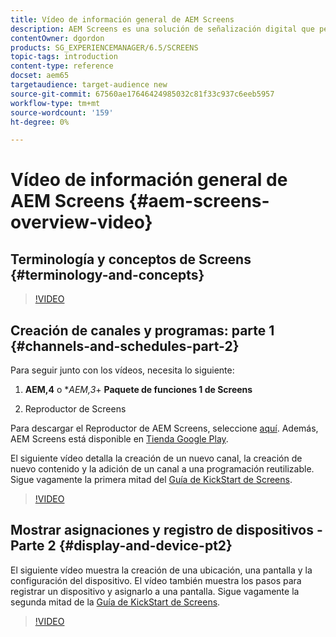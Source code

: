 ```yaml
---
title: Vídeo de información general de AEM Screens
description: AEM Screens es una solución de señalización digital que permite a los especialistas en marketing publicar experiencias digitales dinámicas e interactivas en diferentes tipos de pantallas.
contentOwner: dgordon
products: SG_EXPERIENCEMANAGER/6.5/SCREENS
topic-tags: introduction
content-type: reference
docset: aem65
targetaudience: target-audience new
source-git-commit: 67560ae17646424985032c81f33c937c6eeb5957
workflow-type: tm+mt
source-wordcount: '159'
ht-degree: 0%

---
```



# Vídeo de información general de AEM Screens {#aem-screens-overview-video}

## Terminología y conceptos de Screens {#terminology-and-concepts}

>[!VIDEO](https://video.tv.adobe.com/v/21353?quality=9)


## Creación de canales y programas: parte 1 {#channels-and-schedules-part-2}

Para seguir junto con los vídeos, necesita lo siguiente:

1. **AEM,4** o **AEM,3*+ **Paquete de funciones 1 de Screens**

1. Reproductor de Screens

Para descargar el Reproductor de AEM Screens, seleccione [aquí](https://download.macromedia.com/screens/). Además, AEM Screens está disponible en [Tienda Google Play](https://play.google.com/store/apps/details?id=com.adobe.aem.screens.player&amp;hl=en). <!-- LINK IS 404 WITH NO SUITABLE REPLACEMENT See [Installing and Configuring Screens](https://helpx.adobe.com/experience-manager/6-4/help/sites-deploying/configuring-screens-introduction.html) for more details. -->

El siguiente vídeo detalla la creación de un nuevo canal, la creación de nuevo contenido y la adición de un canal a una programación reutilizable. Sigue vagamente la primera mitad del [Guía de KickStart de Screens](kickstart-for-aem-screens.md).

>[!VIDEO](https://video.tv.adobe.com/v/21387?quality=9)

## Mostrar asignaciones y registro de dispositivos - Parte 2 {#display-and-device-pt2}

El siguiente vídeo muestra la creación de una ubicación, una pantalla y la configuración del dispositivo. El vídeo también muestra los pasos para registrar un dispositivo y asignarlo a una pantalla. Sigue vagamente la segunda mitad de la [Guía de KickStart de Screens](kickstart-for-aem-screens.md).

>[!VIDEO](https://video.tv.adobe.com/v/21411?quality=9)

